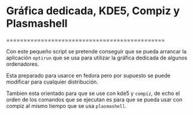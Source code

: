 # Gráfica dedicada, KDE5, Compiz y Plasmashell
==============================================

Con este pequeño script se pretende conseguir que se pueda arrancar la aplicación ```optirun``` que se usa para utilizar la gráfica dedicada de algunos ordenadores.

Esta preparado para usarce en fedora pero por supuesto se puede modificar para cualquier distribución.

Tambien esta orientado para que se use con kde5 y ```compiz```, de echo el orden de los comandos que se ejecutan es para que se pueda usar con compiz al mismo tiempo que se usa ```plasmashell```.
